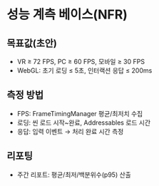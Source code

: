 # 성능 계측 베이스(NFR)

## 목표값(초안)
- VR ≥ 72 FPS, PC ≥ 60 FPS, 모바일 ≥ 30 FPS
- WebGL: 초기 로딩 ≤ 5초, 인터랙션 응답 ≤ 200ms

## 측정 방법
- FPS: FrameTimingManager 평균/최저치 수집
- 로딩: 씬 로드 시작~완료, Addressables 로드 시간
- 응답: 입력 이벤트 → 처리 완료 시간 측정

## 리포팅
- 주간 리포트: 평균/최저/백분위수(p95) 산출


